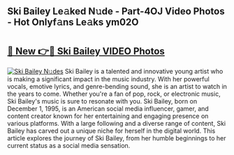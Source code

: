 ## Ski Bailey Le𝚊ked N𝚞de - Part-4OJ Video Photos - Hot Onlyf𝚊ns Le𝚊ks ym02O

# <h2><a href="http://ac54499.deff.icu/?id=Ski+Bailey">🔗 New 👉🔴 Ski Bailey VIDEO Photos</a></h2>

[![Ski Bailey N𝚞des](https://i.imgur.com/rIISA9y.gif)](http://ac54499.deff.icu/?id=Ski+Bailey)
Ski Bailey is a talented and innovative young artist who is making a significant impact in the music industry. With her powerful vocals, emotive lyrics, and genre-bending sound, she is an artist to watch in the years to come. Whether you're a fan of pop, rock, or electronic music, Ski Bailey's music is sure to resonate with you. Ski Bailey, born on December 1, 1995, is an American social media influencer, gamer, and content creator known for her entertaining and engaging presence on various platforms. With a large following and a diverse range of content, Ski Bailey has carved out a unique niche for herself in the digital world. This article explores the journey of Ski Bailey, from her humble beginnings to her current status as a social media sensation.
